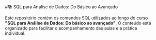 #📚 SQL para Análise de Dados: Do Básico ao Avançado

Este repositório contém os comandos SQL utilizados ao longo do curso **"SQL para Análise de Dados: Do básico ao avançado"**. O conteúdo está organizado para facilitar o acompanhamento das aulas e a prática individual.
